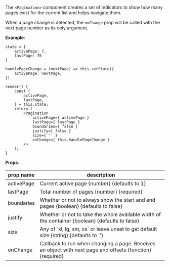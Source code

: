 The `<Pagination>` component creates a set of indicators to show how many pages exist for the current list and helps navigate them.

When a page change is detected, the `onChange` prop will be called with the next page number as its only argument.

**Example**:
```
state = {
    activePage: 7,
    lastPage: 70
}

handlePageChange = (nextPage) => this.setState({
    activePage: nextPage,
})

render() {
    const {
        activePage,
        lastPage,
    } = this.state;
    return (
        <Pagination
            activePage={ activePage }
            lastPage={ lastPage }
            boundaries={ false }
            justify={ false }
            size={ '' }
            onChange={ this.handlePageChange }
        />
    );
}
```

**Props**:

**prop name**   | **description**
----------------|------------
activePage      | Current active page  {number} {defaults to 1}
lastPage        | Total number of pages  {number} {required}
boundaries      | Whether or not to always show the start and end pages  {boolean} {defaults to false}
justify         | Whether or not to take the whole available width of the container  {boolean} {defaults to false}
size            | Any of \`xl, lg, sm, xs\` or leave unset to get default size  {string} {defaults to ''}
onChange        | Callback to run when changing a page. Receives an object with next page and offsets {function} {required}
